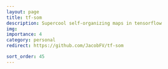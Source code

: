 ```yaml
---
layout: page
title: tf-som
description: Supercool self-organizing maps in tensorflow
img:
importance: 4
category: personal
redirect: https://github.com/JacobFV/tf-som

sort_order: 45
---
```

